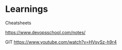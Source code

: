 # Learnings
Cheatsheets

https://www.devopsschool.com/notes/

GIT 
https://www.youtube.com/watch?v=HVsySz-h9r4

